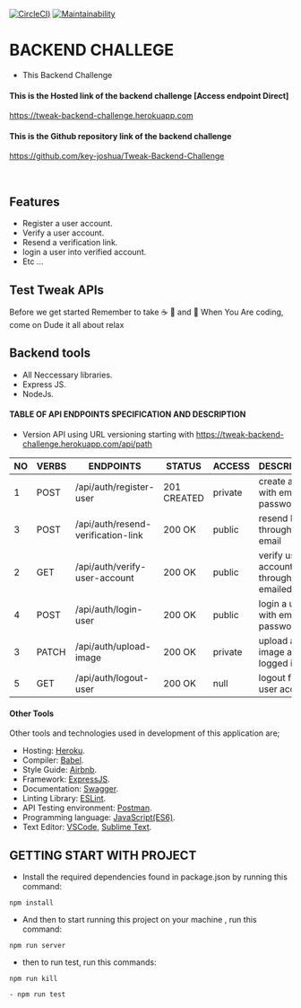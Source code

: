 [![CircleCI](https://circleci.com/gh/key-joshua/Tweak-Backend-Challenge/tree/develop.svg?style=svg))](https://circleci.com/gh/key-joshua/Tweak-Backend-Challenge/tree/develop)
[![Maintainability](https://api.codeclimate.com/v1/badges/085c4ec622951f30820b/maintainability)](https://codeclimate.com/github/key-joshua/Tweak-Backend-Challenge/maintainability)

# BACKEND CHALLEGE

- This Backend Challenge

#### This is the Hosted link of the backend challenge [Access endpoint Direct]

https://tweak-backend-challenge.herokuapp.com

#### This is the Github repository link of the backend challenge 

https://github.com/key-joshua/Tweak-Backend-Challenge

<br>

## Features

- Register a user account.
- Verify a user account.
- Resend a verification link.
- login a user into verified account.
- Etc ...

## Test Tweak APIs

Before we get started Remember to take  :coffee:   :pizza:  and :dancer:   When You Are coding, come on Dude it all about relax

## Backend tools

 - All Neccessary libraries.
 - Express JS.
 - NodeJs.


#### TABLE OF API ENDPOINTS SPECIFICATION AND DESCRIPTION

- Version API using URL versioning starting with https://tweak-backend-challenge.herokuapp.com/api/path  


|NO  | VERBS  | ENDPOINTS                            | STATUS       | ACCESS      | DESCRIPTION                                |
|----|--------|--------------------------------------|--------------|-------------|--------------------------------------------|
| 1  | POST   | /api/auth/register-user              | 201 CREATED  | private     | create a user with email and password      |
| 3  | POST   | /api/auth/resend-verification-link   | 200 OK       | public      | resend link through user email             |
| 2  | GET    | /api/auth/verify-user-account        | 200 OK       | public      | verify user account through emailed link   |
| 4  | POST   | /api/auth/login-user                 | 200 OK       | public      | login a user with email and password       |
| 3  | PATCH  | /api/auth/upload-image               | 200 OK       | private     | upload a user image after logged in        |
| 5  | GET    | /api/auth/logout-user                | 200 OK       | null        | logout from a user account                 |


#### Other Tools

Other tools and technologies used in development of this application are;
- Hosting: [Heroku](https://heroku.com/).
- Compiler: [Babel](https://babeljs.io/).
- Style Guide: [Airbnb](https://airbnb.io/projects/javascript/).
- Framework: [ExpressJS](http://expressjs.com/).
- Documentation: [Swagger](https://swagger.io/).
- Linting Library: [ESLint](https://eslint.org/).
- API Testing environment: [Postman](https://www.getpostman.com).
- Programming language: [JavaScript(ES6)](https://developer.mozilla.org/en-US/docs/Web/JavaScript/).
- Text Editor: [VSCode](https://code.visualstudio.com), [Sublime Text](https://www.sublimetext.com/).

## GETTING START WITH PROJECT

- Install the required dependencies found in package.json by running this command:
 ```
npm install
 ```
- And then to start running  this project on your machine , run this command:
 ```
npm run server
 ```
- then to run test, run this commands:
 ```
npm run kill
```
 ```
- npm run test
```
